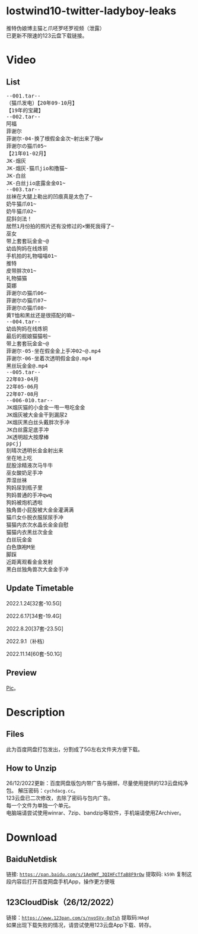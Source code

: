 # lostwind10-twitter-ladyboy-leaks
推特伪娘博主猫と爪呸罗呸罗视频（泄露）<br>
已更新不限速的123云盘下载链接。
# Video 
## List
<pre>
--001.tar--
（猫爪发电）【20年09-10月】
【19年的宝藏】
--002.tar--
阿福
菲谢尔
菲谢尔-04-换了根假金金次~射出来了哦w
菲谢尔の猫爪05~
【21年01-02月】
JK-烟灰
JK-烟灰-猫爪jio和撸猫~
JK-白丝
JK-白丝jio底露金金01~
--003.tar--
丝袜在大腿上勒出的凹痕真是太色了~
奶牛猫爪01~
奶牛猫爪02~
屁斜剑法！
居然1月份拍的照片还有没修过的×懒死我得了~
巫女
带上套套玩金金~@
幼齿狗妈在线炼铜
手机拍的礼物喵喵01~
推特
皮带胖次01~
礼物猫猫
莫娜
菲谢尔の猫爪06~
菲谢尔の猫爪07~
菲谢尔の猫爪08~
黄T恤和黑丝还是很搭配的嘛~
--004.tar--
幼齿狗妈在线炼铜
最后的舰娘猫猫啦~
带上套套玩金金~@
菲谢尔-05-坐在假金金上手冲02~@.mp4
菲谢尔-06-坐着次透明假金金@.mp4
黑丝玩金金@.mp4
--005.tar--
22年03-04月
22年05-06月
22年07-08月
--006-010.tar--
JK烟灰猫的小金金一甩一甩吃金金
JK烟灰被大金金干到漏尿2
JK烟灰黑白丝头戴胖次手冲
JK白丝露足底手冲
JK透明超大按摩棒
ppcjj
刻晴次透明长金金射出来
坐在地上吃
屁股涂精液次马牛牛
巫女酸奶足手冲
弄湿丝袜
狗妈尿到瓶子里
狗妈普通的手冲qwq
狗妈被炮机透啦
独角兽小屁股被大金金灌满满
猫爪女仆脱衣服尿尿手冲
猫猫内衣次水晶长金金自慰
猫猫内衣黑丝次金金
白丝玩金金
白色旗袍M坐
脚踩
近距离观看金金发射
黑白丝独角兽次大金金手冲
</pre>
## Update Timetable
2022.1.24[32套-10.5G]

2022.6.17[34套-19.4G]

2022.8.20[37套-23.5G]

2022.9.1（补档）

2022.11.14[60套-50.1G]
## Preview
[Pic](/res/c49a7bb17a7af104a4e62bfb53a45769.jpg)。
# Description
## Files
此为百度网盘打包发出，分割成了5G左右文件夹方便下载。
## How to Unzip
26/12/2022更新：百度网盘版包内带广告与捆绑，尽量使用提供的123云盘纯净包。
解压密码：<code>cychdacg.cc</code>。<br>
123云盘已二次修改，去除了密码与包内广告。<br>
每一个文件为单独一个单元。<br>
电脑端请尝试使用winrar、7zip、bandzip等软件，手机端请使用ZArchiver。
# Download
## BaiduNetdisk
链接: <code>https://pan.baidu.com/s/1Ae0Wf_3QIHFcTfaB8F9rOw</code> 提取码: <code>k59h</code> 复制这段内容后打开百度网盘手机App，操作更方便哦
## 123CloudDisk（26/12/2022）
链接：<code>https://www.123pan.com/s/nvoSVv-0qTsh</code> 提取码:<code>HAqd</code><br>
如果出现下载失败的情况，请尝试使用123云盘App下载、转存。
